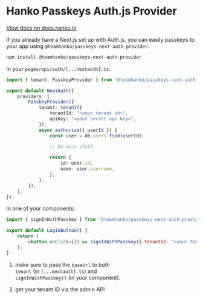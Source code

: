 # Hanko Passkeys Auth.js Provider

[View docs on docs.hanko.io](https://docs.hanko.io/passkey-api/next-auth)

If you already have a Next.js set up with Auth.js, you can easily passkeys to your app using `@teamhanko/passkeys-next-auth-provider`.

```bash
npm install @teamhanko/passkeys-next-auth-provider
```

In your `pages/api/auth/[...nextauth].ts`:

```ts
import { tenant, PasskeyProvider } from "@teamhanko/passkeys-next-auth-provider";

export default NextAuth({
	providers: [
		PasskeyProvider({
			tenant: tenant({
				tenantId: "<your tenant id>",
				apiKey: "<your secret api key>",
			}),
			async authorize({ userId }) {
				const user = db.users.find(userId);

				// Do more stuff

				return {
					id: user.id,
					name: user.username,
				};
			},
		}),
	],
});
```

In one of your components:

```jsx
import { signInWithPasskey } from "@teamhanko/passkeys-next-auth-provider";

export default LoginButton() {
	return (
		<button onClick={() => signInWithPasskey({ tenantId: "<your tenant id>" })} />
	);
}
```

<!-- **If you're using Hanko Cloud,** you can <a href="https://cloud.hanko.io/" target="_blank">get your tenant ID from your dashboard</a>.

If you're not using Hanko Cloud: -->

1. make sure to pass the `baseUrl` to both  
   `tenant` (in `[...nextauth].ts`) and  
   `signInWithPasskey()` (in your component).

2. get your tenant ID via the admin API
